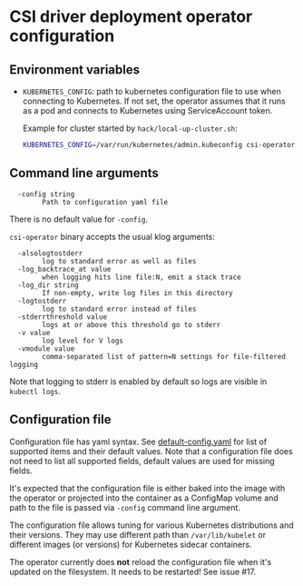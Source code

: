 # CSI driver deployment operator configuration

## Environment variables
* `KUBERNETES_CONFIG`: path to kubernetes configuration file to use when connecting to Kubernetes.
  If not set, the operator assumes that it runs as a pod and connects to Kubernetes using ServiceAccount token.
  
  Example for cluster started by `hack/local-up-cluster.sh`:
  ```sh
  KUBERNETES_CONFIG=/var/run/kubernetes/admin.kubeconfig csi-operator -v 5
  ```

## Command line arguments

```
  -config string
    	Path to configuration yaml file
```

There is no default value for `-config`.

`csi-operator` binary accepts the usual klog arguments:

```
  -alsologtostderr
    	log to standard error as well as files
  -log_backtrace_at value
    	when logging hits line file:N, emit a stack trace
  -log_dir string
    	If non-empty, write log files in this directory
  -logtostderr
    	log to standard error instead of files
  -stderrthreshold value
    	logs at or above this threshold go to stderr
  -v value
    	log level for V logs
  -vmodule value
    	comma-separated list of pattern=N settings for file-filtered logging
```

Note that logging to stderr is enabled by default so logs are visible in `kubectl logs`.

## Configuration file
Configuration file has yaml syntax. See [default-config.yaml](../pkg/generated/manifests/default-config.yaml)
for list of supported items and their default values. Note that a configuration file does not need to list
all supported fields, default values are used for missing fields.

It's expected that the configuration file is either baked into the image with the operator or projected into
the container as a ConfigMap volume and path to the file is passed via `-config` command line argument.

The configuration file allows tuning for various Kubernetes distributions and their versions. They may use
different path than `/var/lib/kubelet` or different images (or versions) for Kubernetes sidecar containers.

The operator currently does **not** reload the configuration file when it's updated on the filesystem. It needs
to be restarted! See issue #17.
